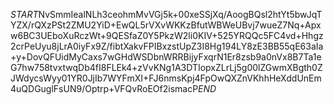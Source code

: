 $START$NvSmmIealNLh3ceohmMvVGj5k+00xeSSjXq/AoogBQsl2htYt5bwJqTYZX/rQXzPSt2ZMU2YiD+EwQL5rVXvWKKzBfutWBWeUBvj7wueZ7Nq+Apxw6BC3UEboXuRczWt+9QESfaZ0Y5PkzW2li0KIV+525YRQQc5FC4vd+Hhgz2crPeUyu8jLrA0iyFx9Z/fibtXakvFPIBxzstUpZ3I8Hg194LY8zE3BB55qE63aIa+y+DovQFUidMyCaxs7wGHdWSDbnWRRBijyFxqrN1Er8zsb9a0nVx8B7Ta1eG7hw758tvxtwqDb4fI8FLEk4+zVvKNg1A3DTIopxZLrLj5g00lZGwmXBgth0ZJWdycsWyy01YR0JjIb7WYFmXI+FJ6nmsKpj4FpOwQXZnVKhhHeXddUnEm4uQDGuglFsUN9/Optrp+VFQvRoEOf2ismacP$END$